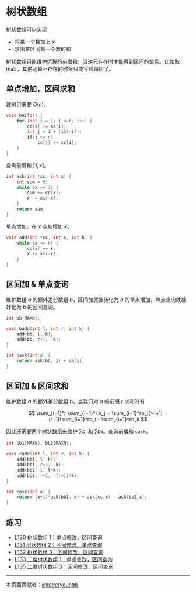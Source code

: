 # 树状数组

树状数组可以实现

- 将某一个数加上 $x$
- 求出某区间每一个数的和

树状数组只能维护运算的前缀和，当逆元存在时才能得到区间的信息。比如取 $\max$，其逆运算不存在的时候只能写线段树了。

## 单点增加，区间求和

建树只需要 $O(n)$。

```cpp
void build() {
    for (int i = 1; i <=n; i++) {
        cc[i] += aa[i];
        int j = i + (i&(-i));
        if(j <= n)
            cc[j] += cc[i];
    }
}
```

查询前缀和 $[1,x]$。

```cpp
int ask(int *cc, int x) {
    int sum = 0;
    while (x >= 1) {
        sum += cc[x];
        x -= x&(-x);
    }
    return sum;
}
```

单点增加，在 $x$ 点处增加 $k$。

```cpp
void add(int *cc, int x, int k) {
    while (x <= n) {
        cc[x] += k;
        x += x&(-x);
    }
}
```

## 区间加 & 单点查询

维护数组 $a$ 的额外差分数组 $b$，区间加就被转化为 $b$ 的单点增加，单点查询就被转化为 $b$ 的区间查询。

```cpp
int bb[MAXN];

void badd(int l, int r, int k) {
    add(bb, l, k);
    add(bb, r+1, -k);
}

int bask(int x) {
    return ask(bb, x) + aa[x];
}
```

## 区间加 & 区间求和

维护数组 $a$ 的额外差分数组 $b$，当我们对 $a$ 的前缀 $r$ 求和时有

$$
\sum_{i=1}^r \sum_{j=1}^i b_j = \sum_{i=1}^rb_i(r-i+1) = (r+1)\sum_{i=1}^rb_i - \sum_{i=1}^rb_ii
$$

因此还需要两个树状数组来维护 $\sum b_i$ 和 $\sum b_ii$。查询前缀和 `cask`。

```cpp
int bb1[MAXN], bb2[MAXN];

void cadd(int l, int r, int k) {
    add(bb1, l, k);
    add(bb1, r+1, -k);
    add(bb2, l, l*k);
    add(bb2, r+1, -(r+1)*k);
}

int cask(int x) {
    return (x+1)*ask(bb1, x) + ask(cc,x) - ask(bb2,x);
}
```

## 练习

- [L130 树状数组 1：单点修改，区间查询](https://loj.ac/problem/130)
- [L131 树状数组 2：区间修改，单点查询](https://loj.ac/problem/131)
- [L132 树状数组 3：区间修改，区间查询](https://loj.ac/problem/132)
- [L133 二维树状数组 1：单点修改，区间查询](https://loj.ac/problem/133)
- [L135 二维树状数组 3：区间修改，区间查询](https://loj.ac/problem/135)

------

本页面贡献者：[@rogeryoungh](https://github.com/rogeryoungh)
